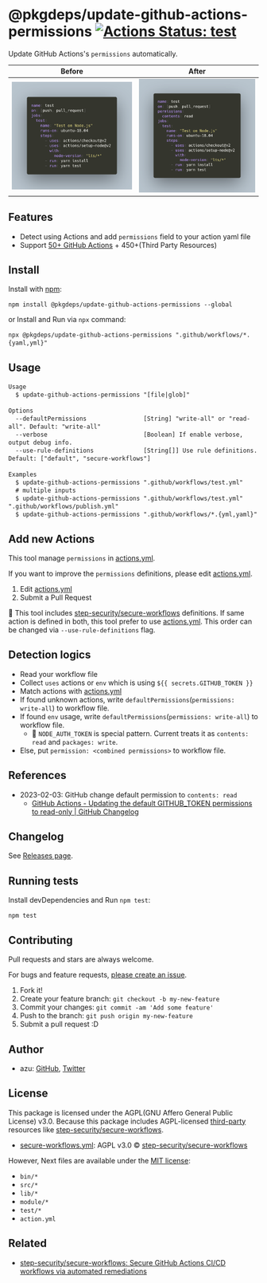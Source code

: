 # @pkgdeps/update-github-actions-permissions [![Actions Status: test](https://github.com/pkgdeps/update-github-actions-permissions/workflows/test/badge.svg)](https://github.com/pkgdeps/update-github-actions-permissions/actions?query=workflow%3A"test")

Update GitHub Actions&#39;s `permissions` automatically.

|                    Before                    |                   After                    |
|:--------------------------------------------:|:------------------------------------------:|
| ![Before: Actions file](docs/img/before.png) | ![After: Actions file](docs/img/after.png) |

## Features

- Detect using Actions and add `permissions` field to your action yaml file
- Support [50+ GitHub Actions](./actions.yml) + 450+(Third Party Resources)

## Install

Install with [npm](https://www.npmjs.com/):

    npm install @pkgdeps/update-github-actions-permissions --global

or Install and Run via `npx` command:

    npx @pkgdeps/update-github-actions-permissions ".github/workflows/*.{yaml,yml}"

## Usage


    Usage
      $ update-github-actions-permissions "[file|glob]"
 
    Options
      --defaultPermissions                [String] "write-all" or "read-all". Default: "write-all"
      --verbose                           [Boolean] If enable verbose, output debug info.
      --use-rule-definitions              [String[]] Use rule definitions. Default: ["default", "secure-workflows"]
 
    Examples
      $ update-github-actions-permissions ".github/workflows/test.yml"
      # multiple inputs
      $ update-github-actions-permissions ".github/workflows/test.yml" ".github/workflows/publish.yml" 
      $ update-github-actions-permissions ".github/workflows/*.{yml,yaml}"

## Add new Actions

This tool manage `permissions` in [actions.yml](./actions.yml).

If you want to improve the `permissions` definitions, please edit [actions.yml](./actions.yml).

1. Edit [actions.yml](./actions.yml)
2. Submit a Pull Request

📝 This tool includes [step-security/secure-workflows](https://github.com/step-security/secure-workflows) definitions.
If same action is defined in both, this tool prefer to use  [actions.yml](./actions.yml).
This order can be changed via `--use-rule-definitions` flag.

## Detection logics

- Read your workflow file
- Collect `uses` actions or `env` which is using `${{ secrets.GITHUB_TOKEN }}`
- Match actions with [actions.yml](./actions.yml)
- If found unknown actions, write `defaultPermissions`(`permissions: write-all`) to workflow file.
- If found `env` usage, write `defaultPermissions`(`permissions: write-all`) to workflow file.
    - :memo: `NODE_AUTH_TOKEN` is special pattern. Current treats it as `contents: read` and `packages: write`.
- Else, put `permission: <combined permissions>` to workflow file.

## References

- 2023-02-03: GitHub change default permission to `contents: read`
    - [GitHub Actions - Updating the default GITHUB_TOKEN permissions to read-only | GitHub Changelog](https://github.blog/changelog/2023-02-02-github-actions-updating-the-default-github_token-permissions-to-read-only/)

## Changelog

See [Releases page](https://github.com/pkgdeps/update-github-actions-permissions/releases).

## Running tests

Install devDependencies and Run `npm test`:

    npm test

## Contributing

Pull requests and stars are always welcome.

For bugs and feature
requests, [please create an issue](https://github.com/pkgdeps/update-github-actions-permissions/issues).

1. Fork it!
2. Create your feature branch: `git checkout -b my-new-feature`
3. Commit your changes: `git commit -am 'Add some feature'`
4. Push to the branch: `git push origin my-new-feature`
5. Submit a pull request :D

## Author

- azu: [GitHub](https://github.com/azu), [Twitter](https://twitter.com/azu_re)

## License

This package is licensed under the AGPL(GNU Affero General Public License) v3.0.
Because this package includes AGPL-licensed [third-party](third-party/) resources like [step-security/secure-workflows](https://github.com/step-security/secure-workflows).

- [secure-workflows.yml](third-party/secure-workflows.yml): AGPL v3.0 ©️ [step-security/secure-workflows](https://github.com/step-security/secure-workflows)

However, Next files are available under the [MIT license](./LICENSE-MIT):

- `bin/*`
- `src/*`
- `lib/*`
- `module/*`
- `test/*`
- `action.yml`

## Related

- [step-security/secure-workflows: Secure GitHub Actions CI/CD workflows via automated remediations](https://github.com/step-security/secure-workflows)
